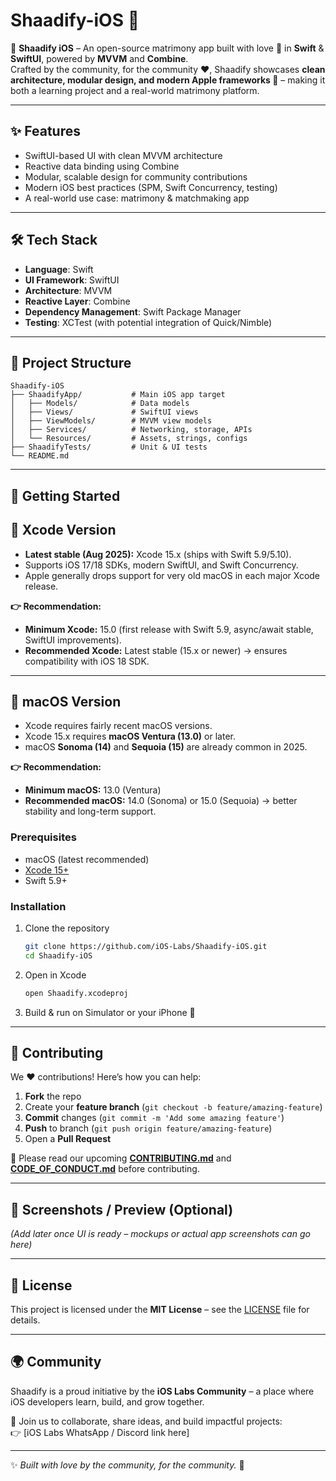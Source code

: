# Shaadify-iOS 💍

📱 **Shaadify iOS** – An open-source matrimony app built with love 💖 in **Swift** & **SwiftUI**, powered by **MVVM** and **Combine**.  
Crafted by the community, for the community ❤️, Shaadify showcases **clean architecture, modular design, and modern Apple frameworks 🚀** – making it both a learning project and a real-world matrimony platform.  

---

## ✨ Features
- SwiftUI-based UI with clean MVVM architecture  
- Reactive data binding using Combine  
- Modular, scalable design for community contributions  
- Modern iOS best practices (SPM, Swift Concurrency, testing)  
- A real-world use case: matrimony & matchmaking app  

---

## 🛠 Tech Stack
- **Language**: Swift  
- **UI Framework**: SwiftUI  
- **Architecture**: MVVM  
- **Reactive Layer**: Combine  
- **Dependency Management**: Swift Package Manager  
- **Testing**: XCTest (with potential integration of Quick/Nimble)  

---

## 📂 Project Structure
```
Shaadify-iOS
├── ShaadifyApp/           # Main iOS app target
│   ├── Models/            # Data models
│   ├── Views/             # SwiftUI views
│   ├── ViewModels/        # MVVM view models
│   ├── Services/          # Networking, storage, APIs
│   └── Resources/         # Assets, strings, configs
├── ShaadifyTests/         # Unit & UI tests
└── README.md
```

---

## 🚀 Getting Started

## 🔹 Xcode Version

- **Latest stable (Aug 2025):** Xcode 15.x (ships with Swift 5.9/5.10).  
- Supports iOS 17/18 SDKs, modern SwiftUI, and Swift Concurrency.  
- Apple generally drops support for very old macOS in each major Xcode release.  

**👉 Recommendation:**  
- **Minimum Xcode:** 15.0 (first release with Swift 5.9, async/await stable, SwiftUI improvements).  
- **Recommended Xcode:** Latest stable (15.x or newer) → ensures compatibility with iOS 18 SDK.  

---

## 🔹 macOS Version

- Xcode requires fairly recent macOS versions.  
- Xcode 15.x requires **macOS Ventura (13.0)** or later.  
- macOS **Sonoma (14)** and **Sequoia (15)** are already common in 2025.  

**👉 Recommendation:**  
- **Minimum macOS:** 13.0 (Ventura)  
- **Recommended macOS:** 14.0 (Sonoma) or 15.0 (Sequoia) → better stability and long-term support.  

### Prerequisites
- macOS (latest recommended)  
- [Xcode 15+](https://developer.apple.com/xcode/)  
- Swift 5.9+

### Installation
1. Clone the repository  
   ```bash
   git clone https://github.com/iOS-Labs/Shaadify-iOS.git
   cd Shaadify-iOS
   ```
2. Open in Xcode  
   ```bash
   open Shaadify.xcodeproj
   ```
3. Build & run on Simulator or your iPhone 🎉  

---

## 🤝 Contributing
We ❤️ contributions! Here’s how you can help:  

1. **Fork** the repo  
2. Create your **feature branch** (`git checkout -b feature/amazing-feature`)  
3. **Commit** changes (`git commit -m 'Add some amazing feature'`)  
4. **Push** to branch (`git push origin feature/amazing-feature`)  
5. Open a **Pull Request**  

📌 Please read our upcoming **[CONTRIBUTING.md](CONTRIBUTING.md)** and **[CODE_OF_CONDUCT.md](CODE_OF_CONDUCT.md)** before contributing.  

---

## 📸 Screenshots / Preview (Optional)
*(Add later once UI is ready – mockups or actual app screenshots can go here)*  

---

## 📜 License
This project is licensed under the **MIT License** – see the [LICENSE](LICENSE) file for details.  

---

## 🌍 Community
Shaadify is a proud initiative by the **iOS Labs Community** – a place where iOS developers learn, build, and grow together.  

💬 Join us to collaborate, share ideas, and build impactful projects:  
👉 [iOS Labs WhatsApp / Discord link here]  

---

✨ *Built with love by the community, for the community.* 💖  
